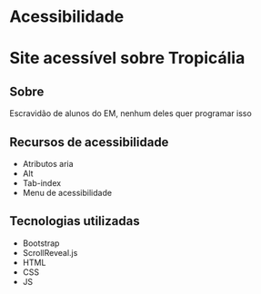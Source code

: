 # Acessibilidade
# Site acessível sobre Tropicália
## Sobre
Escravidão de alunos do EM, nenhum deles quer programar isso
## Recursos de acessibilidade
- Atributos aria
- Alt
- Tab-index
- Menu de acessibilidade
## Tecnologias utilizadas
- Bootstrap
- ScrollReveal.js
- HTML
- CSS
- JS
